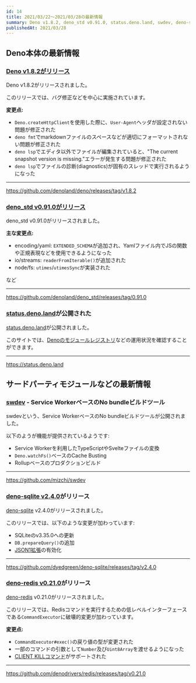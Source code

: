 ```yaml
---
id: 14
title: 2021/03/22〜2021/03/28の最新情報
summary: Deno v1.8.2, deno_std v0.91.0, status.deno.land, swdev, deno-sqlite v2.4.0, deno-redis v0.21.0
publishedAt: 2021/03/28
---
```


## Deno本体の最新情報

### [Deno v1.8.2がリリース](https://github.com/denoland/deno/releases/tag/v1.8.2)

Deno v1.8.2がリリースされました。

このリリースでは、バグ修正などを中心に実施されています。

**変更点:**

- `Deno.createHttpClient`を使用した際に、`User-Agent`ヘッダが設定されない問題が修正された
- `deno fmt`でmarkdownファイルのスペースなどが適切にフォーマットされない問題が修正された
- `deno lsp`でエディタ以外でファイルが編集されていると、"The current snapshot version is
  missing."エラーが発生する問題が修正された
- `deno lsp`でファイルの診断(diagnostics)が固有のスレッドで実行されるようになった

---

https://github.com/denoland/deno/releases/tag/v1.8.2

### [deno_std v0.91.0がリリース](https://github.com/denoland/deno_std/releases/tag/0.91.0)

deno_std v0.91.0がリリースされました。

**主な変更点:**

- encoding/yaml: `EXTENDED_SCHEMA`が追加され、Yamlファイル内でJSの関数や正規表現などを使用できるようになった
- io/streams: `readerFromIterable()`が追加された
- node/fs: `utimes`/`utimesSync`が実装された

など

---

https://github.com/denoland/deno_std/releases/tag/0.91.0

### [status.deno.land](https://status.deno.land)が公開された

[status.deno.land](https://status.deno.land)が公開されました。

このサイトでは、[Denoのモジュールレジストリ](https://deno.land/x)などの運用状況を確認することができます。

---

https://status.deno.land

## サードパーティモジュールなどの最新情報

### [swdev](https://github.com/mizchi/swdev) - Service WorkerベースのNo bundleビルドツール

swdevという、Service WorkerベースのNo bundleビルドツールが公開されました。

以下のようが機能が提供されているようです:

- Service Workerを利用したTypeScriptやSvelteファイルの変換
- `Deno.watchFs()`ベースのCache Busting
- Rollupベースのプロダクションビルド

---

https://github.com/mizchi/swdev

### [deno-sqlite v2.4.0](https://github.com/dyedgreen/deno-sqlite/releases/tag/v2.4.0)がリリース

[deno-sqlite](https://github.com/dyedgreen/deno-sqlite) v2.4.0がリリースされました。

このリリースでは、以下のような変更が加わっています:

- SQLiteのv3.35.0への更新
- `DB.prepareQuery()`の追加
- [JSON1拡張](https://www.sqlite.org/json1.html)の有効化

---

https://github.com/dyedgreen/deno-sqlite/releases/tag/v2.4.0

### [deno-redis v0.21.0](https://github.com/denodrivers/redis/releases/tag/v0.21.0)がリリース

[deno-redis](https://github.com/denodrivers/redis) v0.21.0がリリースされました。

このリリースでは、Redisコマンドを実行するための低レベルインターフェースである`CommandExecutor`に破壊的変更が加わっています。

**変更点:**

- `CommandExecutor#exec()`の戻り値の型が変更された
- 一部のコマンドの引数として`Number`及び`Uint8Array`を渡せるようになった
- [CLIENT KILLコマンド](https://redis.io/commands/client-kill)がサポートされた

---

https://github.com/denodrivers/redis/releases/tag/v0.21.0
